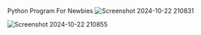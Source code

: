 Python Program For Newbies
![Screenshot 2024-10-22 210831](https://github.com/user-attachments/assets/dfd34c0e-b9ad-4efd-bc51-c5d093d61c5b)

![Screenshot 2024-10-22 210855](https://github.com/user-attachments/assets/2b3ea87e-1c8a-4923-821a-d1bff0865f56)

